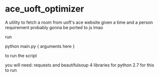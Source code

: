 # ace_uoft_optimizer
A utility to fetch a room from uoft's ace website given a time and a person requirement
probably gonna be ported to js lmao

run 

python main.py { arguments here }

to run the script

you will need: requests and beautifulsoup 4 libraries for python 2.7 for this to run
               
